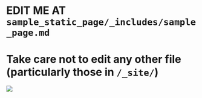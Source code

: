 # EDIT ME AT `sample_static_page/_includes/sample_page.md`
# Take care not to edit any other file (particularly those in `/_site/`)
<img src="/static_images/sample_image.png">